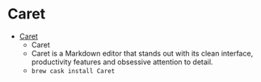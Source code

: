 # Caret
- [Caret](https://caret.io/)
  -  Caret
  - Caret is a Markdown editor that stands out with its clean interface, productivity features and obsessive attention to detail.
  - `brew cask install Caret`
